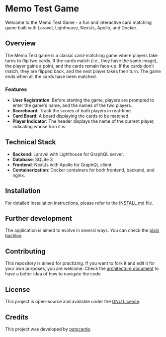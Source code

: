 # Memo Test Game

Welcome to the Memo Test Game - a fun and interactive card matching game built with Laravel, Lighthouse, NextJs, Apollo, and Docker.

## Overview

The Memo Test game is a classic card-matching game where players take turns to flip two cards. If the cards match (i.e., they have the same image), the player gains a point, and the cards remain face-up. If the cards don't match, they are flipped back, and the next player takes their turn. The game ends when all the cards have been matched.

### Features

- **User Registration**: Before starting the game, players are prompted to enter the game's name, and the names of the two players.
- **Scoreboard**: Track the scores of both players in real-time.
- **Card Board**: A board displaying the cards to be matched.
- **Player Indicator**: The header displays the name of the current player, indicating whose turn it is.

## Technical Stack

- **Backend**: Laravel with Lighthouse for GraphQL server.
- **Database**: SQLite 3
- **Frontend**: NextJs with Apollo for GraphQL client.
- **Containerization**: Docker containers for both frontend, backend, and nginx.

## Installation

For detailed installation instructions, please refer to the [INSTALL.md](/documents/INSTALL.md) file.

## Further development

The application is aimed to evolve in several ways. You can check the [plain backlog](/documents/backlog.md)

## Contributing

This repository is aimed for practizing. If you want to fork it and edit it for your own purposes, you are welcome.
Check the [architecture document](/documents/architecture.md) to have a better idea of how to navigate the code

## License

This project is open-source and available under the [GNU License](/documents/LICENSE).

## Credits

This project was developed by [patocardo](https://github.com/patocardo).


